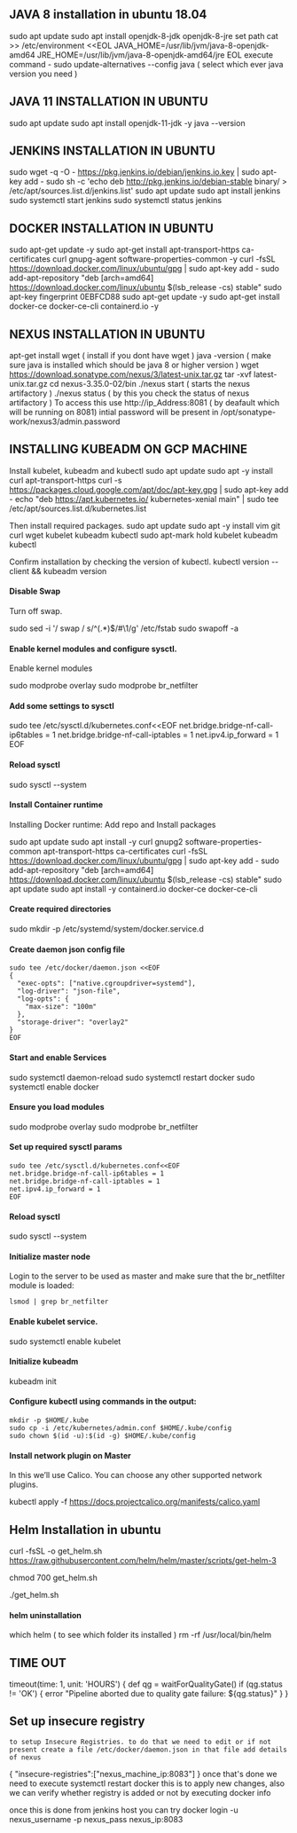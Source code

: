 ## JAVA 8 installation in ubuntu 18.04
sudo apt update
sudo apt install openjdk-8-jdk openjdk-8-jre
set path
cat >> /etc/environment <<EOL
JAVA_HOME=/usr/lib/jvm/java-8-openjdk-amd64
JRE_HOME=/usr/lib/jvm/java-8-openjdk-amd64/jre
EOL
execute command - sudo update-alternatives --config java ( select which ever java version you need )

## JAVA 11 INSTALLATION IN UBUNTU
sudo apt update
sudo apt install openjdk-11-jdk -y
java --version 

## JENKINS INSTALLATION IN UBUNTU
sudo wget -q -O - https://pkg.jenkins.io/debian/jenkins.io.key | sudo apt-key add -
sudo sh -c 'echo deb http://pkg.jenkins.io/debian-stable binary/ > /etc/apt/sources.list.d/jenkins.list'
sudo apt update
sudo apt install jenkins
sudo systemctl start jenkins
sudo systemctl status jenkins

## DOCKER INSTALLATION IN UBUNTU
sudo apt-get update -y
sudo apt-get install apt-transport-https ca-certificates curl gnupg-agent software-properties-common -y
curl -fsSL https://download.docker.com/linux/ubuntu/gpg | sudo apt-key add -
sudo add-apt-repository "deb [arch=amd64] https://download.docker.com/linux/ubuntu $(lsb_release -cs) stable"
sudo apt-key fingerprint 0EBFCD88
sudo apt-get update -y
sudo apt-get install docker-ce docker-ce-cli containerd.io -y 

## NEXUS INSTALLATION IN UBUNTU
apt-get install wget ( install if you dont have wget )
java -version ( make sure java is installed which should be java 8 or higher version )
wget https://download.sonatype.com/nexus/3/latest-unix.tar.gz
tar -xvf latest-unix.tar.gz
cd nexus-3.35.0-02/bin
./nexus start ( starts the nexus artifactory )
./nexus status ( by this you check the status of nexus artifactory )
To access this use http://ip_Address:8081 ( by deafault which will be running on 8081)
intial password will be present in /opt/sonatype-work/nexus3/admin.password

                              
## INSTALLING KUBEADM ON GCP MACHINE
Install kubelet, kubeadm and kubectl
sudo apt update
sudo apt -y install curl apt-transport-https
curl -s https://packages.cloud.google.com/apt/doc/apt-key.gpg | sudo apt-key add -
echo "deb https://apt.kubernetes.io/ kubernetes-xenial main" | sudo tee /etc/apt/sources.list.d/kubernetes.list
                             
Then install required packages.
sudo apt update
sudo apt -y install vim git curl wget kubelet kubeadm kubectl
sudo apt-mark hold kubelet kubeadm kubectl
                              
Confirm installation by checking the version of kubectl.
kubectl version --client && kubeadm version                              
                              
                              
#### Disable Swap
Turn off swap.

sudo sed -i '/ swap / s/^\(.*\)$/#\1/g' /etc/fstab
sudo swapoff -a

#### Enable kernel modules and configure sysctl.
Enable kernel modules

sudo modprobe overlay
sudo modprobe br_netfilter

#### Add some settings to sysctl
sudo tee /etc/sysctl.d/kubernetes.conf<<EOF
net.bridge.bridge-nf-call-ip6tables = 1
net.bridge.bridge-nf-call-iptables = 1
net.ipv4.ip_forward = 1
EOF

#### Reload sysctl
sudo sysctl --system                              
                              
#### Install Container runtime
Installing Docker runtime:
Add repo and Install packages

sudo apt update
sudo apt install -y curl gnupg2 software-properties-common apt-transport-https ca-certificates
curl -fsSL https://download.docker.com/linux/ubuntu/gpg | sudo apt-key add -
sudo add-apt-repository "deb [arch=amd64] https://download.docker.com/linux/ubuntu $(lsb_release -cs) stable"
sudo apt update
sudo apt install -y containerd.io docker-ce docker-ce-cli

#### Create required directories
sudo mkdir -p /etc/systemd/system/docker.service.d

#### Create daemon json config file
````                                           
sudo tee /etc/docker/daemon.json <<EOF
{
  "exec-opts": ["native.cgroupdriver=systemd"],
  "log-driver": "json-file",
  "log-opts": {
    "max-size": "100m"
  },
  "storage-driver": "overlay2"
}
EOF
````
#### Start and enable Services
sudo systemctl daemon-reload 
sudo systemctl restart docker
sudo systemctl enable docker

#### Ensure you load modules
sudo modprobe overlay
sudo modprobe br_netfilter

#### Set up required sysctl params
````
sudo tee /etc/sysctl.d/kubernetes.conf<<EOF
net.bridge.bridge-nf-call-ip6tables = 1
net.bridge.bridge-nf-call-iptables = 1
net.ipv4.ip_forward = 1
EOF
````                                           
#### Reload sysctl
sudo sysctl --system                              
                              
#### Initialize master node
Login to the server to be used as master and make sure that the br_netfilter module is loaded:
````
lsmod | grep br_netfilter
````                                           

#### Enable kubelet service.
sudo systemctl enable kubelet

#### Initialize kubeadm
kubeadm init

#### Configure kubectl using commands in the output:
````
mkdir -p $HOME/.kube
sudo cp -i /etc/kubernetes/admin.conf $HOME/.kube/config
sudo chown $(id -u):$(id -g) $HOME/.kube/config
````
#### Install network plugin on Master
In this we’ll use Calico. You can choose any other supported network plugins.

kubectl apply -f https://docs.projectcalico.org/manifests/calico.yaml                              
                              
## Helm Installation in ubuntu 
curl -fsSL -o get_helm.sh https://raw.githubusercontent.com/helm/helm/master/scripts/get-helm-3

chmod 700 get_helm.sh

./get_helm.sh
                                           

#### helm uninstallation
which helm ( to see which folder its installed )
rm -rf /usr/local/bin/helm                                            
                                                                                                                       
## TIME OUT 
   timeout(time: 1, unit: 'HOURS') {
                      def qg = waitForQualityGate()
                      if (qg.status != 'OK') {
                           error "Pipeline aborted due to quality gate failure: ${qg.status}"
                      }
                    }                 
                                           
 ## Set up insecure registry                                          
                                           
    to setup Insecure Registries. to do that we need to edit or if not present create a file /etc/docker/daemon.json in that file add details of nexus

{ "insecure-registries":["nexus_machine_ip:8083"] }
once that's done we need to execute systemctl restart docker this is to apply new changes, also we can verify whether registry is added or not by executing docker info

once this is done from jenkins host you can try docker login -u nexus_username -p nexus_pass nexus_ip:8083                        
